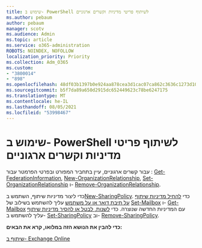 ```yaml
---
title: שימוש ב- PowerShell לשיתוף פריטי מדיניות וקשרים ארגוניים
ms.author: pebaum
author: pebaum
manager: scotv
ms.audience: Admin
ms.topic: article
ms.service: o365-administration
ROBOTS: NOINDEX, NOFOLLOW
localization_priority: Priority
ms.collection: Adm_O365
ms.custom:
- "3800014"
- "898"
ms.openlocfilehash: 48df03b1397b0e924aa878cea3d1cac07ca862c3636c1273d10f4841a03fddcf
ms.sourcegitcommit: b5f7da89a650d2915dc652449623c78be6247175
ms.translationtype: MT
ms.contentlocale: he-IL
ms.lasthandoff: 08/05/2021
ms.locfileid: "53998467"
---
```

# <a name="use-powershell-for-sharing-policies-and-organization-relationships"></a>שימוש ב- PowerShell לשיתוף פריטי מדיניות וקשרים ארגוניים


עבור קשרים ארגוניים, עיין בתחביר המפורט ובפרטי הפרמטר עבור : [Get-FederationInformation](https://docs.microsoft.com/powershell/module/exchange/get-federationinformation), [New-OrganizationRelationship](https://docs.microsoft.com/powershell/module/exchange/new-organizationrelationship), [Set-OrganizationRelationship](https://docs.microsoft.com/powershell/module/exchange/set-organizationrelationship)  ו-  [Remove-OrganizationRelationship](https://docs.microsoft.com/powershell/module/exchange/remove-organizationrelationship).

כדי ליצור מדיניות שיתוף, השתמש ב[New-SharingPolicy](https://docs.microsoft.com/powershell/module/exchange/new-sharingpolicy). כדי  [להחיל מדיניות שיתוף על תיבת דואר או על משתמש](https://docs.microsoft.com/exchange/sharing/sharing-policies/apply-a-sharing-policy#use-exchange-online-powershell-to-apply-a-sharing-policy-to-one-or-more-mailboxes)  עליך להשתמש בשילוב של  [Set-Mailbox](https://docs.microsoft.com/powershell/module/exchange/set-mailbox) ו- [Get-Mailbox](https://docs.microsoft.com/powershell/module/exchange/get-mailbox) עם המדיניות החדשה שנוצרה. כדי  [לשנות, לבטל או להסיר מדיניות שיתוף](https://docs.microsoft.com/exchange/sharing/sharing-policies/modify-a-sharing-policy)  עליך להשתמש ב-  [Set-SharingPolicy](https://docs.microsoft.com/powershell/module/exchange/set-sharingpolicy) וב- [Remove-SharingPolicy](https://docs.microsoft.com/powershell/module/exchange/remove-sharingpolicy).

**כדי להבין את הנושא הזה במלואו, קרא את הבאים:**

[שיתוף ב- Exchange Online](https://docs.microsoft.com/exchange/sharing/sharing)